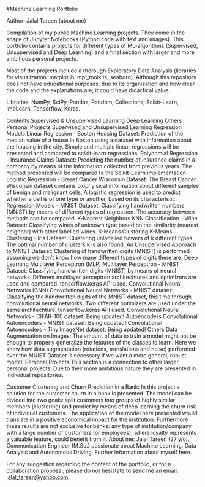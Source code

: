 #Machine Learning Portfolio

Author: Jalal Tareen (about me)

Compilation of my public Machine Learning projects. They come in the shape of Jupyter Notebooks (Python code with text and images). This portfolio contains projects for different types of ML-algorithms (Supervised, Unsupervised and Deep Learning) and a final section with larger and more ambitious personal projects.

Most of the projects include a thorough Exploratory Data Analysis (libraries for visualization: matplotlib, mpl_toolkits, seaborn). Although this repository does not have educational purposes, due to its organization and how clear the code and the explanations are, it could have didactical value.

Libraries: NumPy, SciPy, Pandas, Random, Collections, Scikit-Learn, ImbLearn, Tensorflow, Keras.

Contents
Supervised & Unsupervised Learning
Deep Learning
Others
Personal Projects
Supervised and Unsupervised Learning
Regression Models
Linear Regression - Boston Housing Dataset: Prediction of the median value of a house in Boston using a dataset with information about the housing in the city. Simple and multiple linear regressions will be presented and compared to scikit-learn regressions.
Polynomial Regression - Insurance Claims Dataset: Predicting the number of insurance claims in a company by means of the information collected from previous years. The method presented will be compared to the Scikit-Learn implementation.
Logistic Regression - Breast Cancer Wisconsin Dataset: The Breast Cancer Wisconsin dataset contains biophyisical information about different samples of benign and malignant cells. A logistic regression is used to predict whether a cell is of one type or another, based on its characteristic.
Regression Models - MNIST Dataset: Classifying handwritten numbers (MNIST) by means of different types of regression. The accuracy between methods can be compared.
K-Nearest Neighbors
KNN Classification - Wine Dataset: Classifying wines of unknown type based on the similarity (nearest neighbor) with other labelled wines.
K-Means Clustering
K-Means Clustering - Iris Dataset: Clustering unlabelled flowers of k different types. The optimal number of clusters k is also found.
An Unsupervised Approach to MNIST Dataset: Clustering of handwritten digits (MNIST) is performed assuming we don't know how many different types of digits there are.
Deep Learning
Multilayer Perceptron (MLP)
Multilayer Perceptron - MNIST Dataset: Classifying handwritten digits (MNIST) by means of neural networks. Different multilayer perceptron architechtures and optimizers are used and compared. tensorflow.keras API used.
Convolutional Neural Networks (CNN)
Convolutional Neural Networks - MNIST dataset: Classifying the handwritten digits of the MNIST dataset, this time through convolutional neural networks. Two different optimizers are used under the same architechture. tensorflow.keras API used.
Convolutional Neural Networks - CIFAR-100 dataset: Being updated!
Autoencoders
Convolutional Autoencoders - MNIST dataset: Being updated!
Convolutional Autoencoders - Tiny ImageNet dataset: Being updated!
Others
Data Augmentation on Images: The amount of data to train a model might not be enough to properly generalize the features of the classes to learn. Here we show how data augmentation (rotations, translations and noise) performed over the MNIST Dataset is necessary if we want a more general, robust model.
Personal Projects
This section is a connection to other larger personal projects. Due to their more ambitious nature they are presented in individual repositories.

Customer Clustering and Churn Prediction in a Bank: In this project a solution for the customer churn in a bank is presented. The model can be divided into two goals: split customers into groups of highly similar members (clustering) and predict by means of deep learning the churn risk of individual customers. The application of the model here presented would translate in a positive economical impact for the institution. Furthermore these results are not exclusive for banks: any type of institution/company with a large number of customers (or employees), where loyalty represents a valuable feature, could benefit from it.
About me:
Jalal Tareen (27 y/o). Communication Engineer (M.Sc.) passionate about Machine Learning, Data Analysis and Autonomous Driving. Further information about myself here.

For any suggestion regarding the content of the portfolio, or for a collaboration proposal, please do not hesistate to send me an email: jalal_tareen@yahoo.com

